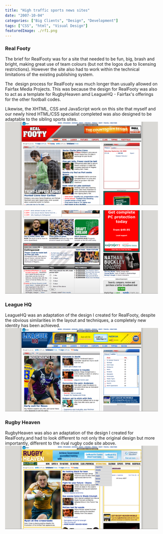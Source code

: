 ```yaml
---
title: "High traffic sports news sites"
date: "2007-10-04"
categories: ["Big Clients", "Design", "Development"]
tags: ["CSS", "html", "Visual Design"]
featuredImage: ./rf1.png
---
```


### Real Footy

The brief for RealFooty was for a site that needed to be fun, big, brash and bright, making great use of team colours (but not the logos due to licensing restrictions). However the site also had to work within the technical limitations of the existing publishing system.

The  design process for RealFooty was much longer than usually allowed on Fairfax Media Projects. This was because the design for RealFooty was also to act as a template for RugbyHeaven amd LeagueHQ - Fairfax's offerings for the other football codes.

Likewise, the XHTML, CSS and JavaScript work on this site that myself and our newly hired HTML/CSS specialist completed was also designed to be adaptable to the sibling sports sites.  
![](./rf1.png "Real Footy") 

![](./rf2.png "Real Footy") 

### League HQ

LeagueHQ was an adaptation of the design I created for RealFooty, despite the obvious similarities in the layout and techniques, a completely new identity has been achieved.  
![](./lhq.png "League HQ") 

### Rugby Heaven

RugbyHeaven was also an adaptation of the design I created for RealFooty,and had to look different to not only the original design but more importantly, different to the rival rugby code site above.
![](./rh.png "Rugby Heaven") 
